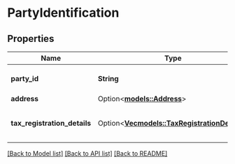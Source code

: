 # PartyIdentification

## Properties

Name | Type | Description | Notes
------------ | ------------- | ------------- | -------------
**party_id** | **String** | The identifier of the party. | 
**address** | Option<[**models::Address**](Address.md)> |  | [optional]
**tax_registration_details** | Option<[**Vec<models::TaxRegistrationDetails>**](TaxRegistrationDetails.md)> | The tax registration details of the party. | [optional]

[[Back to Model list]](../README.md#documentation-for-models) [[Back to API list]](../README.md#documentation-for-api-endpoints) [[Back to README]](../README.md)



